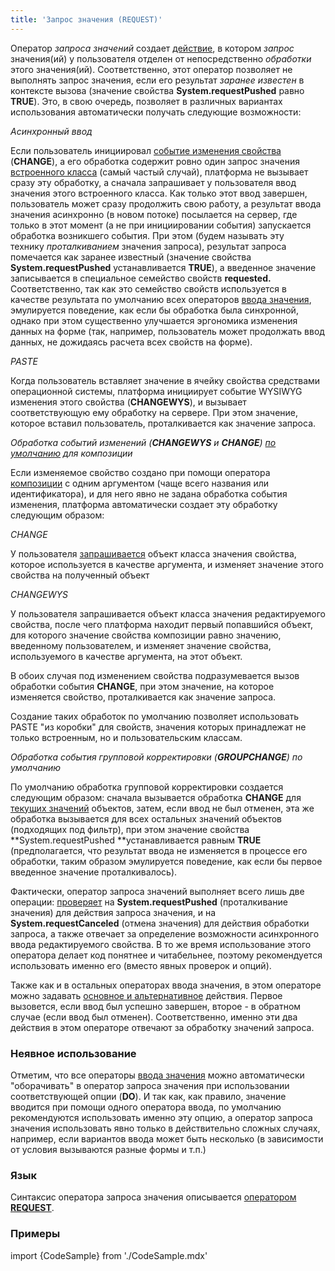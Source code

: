 ```yaml
---
title: 'Запрос значения (REQUEST)'
---
```


Оператор *запроса значений* создает [действие](Действия.md), в котором *запрос* значения(ий) у пользователя отделен от непосредственно *обработки* этого значения(ий). Соответственно, этот оператор позволяет не выполнять запрос значения, если его результат *заранее известен* в контексте вызова (значение свойства **System.requestPushed** равно **TRUE**). Это, в свою очередь, позволяет в различных вариантах использования автоматически получать следующие возможности:

*Асинхронный ввод*

Если пользователь инициировал [событие изменения](События_формы.md)[ свойства](События_формы.md) (**CHANGE**), а его обработка содержит ровно один запрос значения [встроенного класса](Встроенные_классы.md) (самый частый случай), платформа не вызывает сразу эту обработку, а сначала запрашивает у пользователя ввод значения этого встроенного класса. Как только этот ввод завершен, пользователь может сразу продолжить свою работу, а результат ввода значения асинхронно (в новом потоке) посылается на сервер, где только в этот момент (а не при инициировании события) запускается обработка возникшего события. При этом (будем называть эту технику *проталкиванием* значения запроса), результат запроса помечается как заранее известный (значение свойства **System.requestPushed** устанавливается **TRUE**), а введенное значение записывается в специальное семейство свойств **requested.** Соответственно, так как это семейство свойств используется в качестве результата по умолчанию всех операторов [ввода значения](Ввод_значения.md), эмулируется поведение, как если бы обработка была синхронной, однако при этом существенно улучшается эргономика изменения данных на форме (так, например, пользователь может продолжать ввод данных, не дожидаясь расчета всех свойств на форме).

*PASTE*

Когда пользователь вставляет значение в ячейку свойства средствами операционной системы, платформа инициирует событие WYSIWYG изменения этого свойства (**CHANGEWYS**), и вызывает соответствующую ему обработку на сервере. При этом значение, которое вставил пользователь, проталкивается как значение запроса.

*Обработка событий изменений (**CHANGEWYS** и **CHANGE**) [по умолчанию](События_формы.md#обработки-по-умолчанию) для композиции*

Если изменяемое свойство создано при помощи оператора [композиции](Композиция_JOIN.md) с одним аргументом (чаще всего названия или идентификатора), и для него явно не задана обработка события изменения, платформа автоматически создает эту обработку следующим образом: 

*CHANGE*

У пользователя [запрашивается](События_формы.md#queryValue-broken) объект класса значения свойства, которое используется в качестве аргумента, и изменяет значение этого свойства на полученный объект 

*CHANGEWYS*

У пользователя запрашивается объект класса значения редактируемого свойства, после чего платформа находит первый попавшийся объект, для которого значение свойства композиции равно значению, введенному пользователем, и изменяет значение свойства, используемого в качестве аргумента, на этот объект.

В обоих случая под изменением свойства подразумевается вызов обработки события **CHANGE**, при этом значение, на которое изменяется свойство, проталкивается как значение запроса.

Создание таких обработок по умолчанию позволяет использовать PASTE "из коробки" для свойств, значения которых принадлежат не только встроенным, но и пользовательским классам.

*Обработка события групповой корректировки (**GROUPCHANGE**) по умолчанию*

По умолчанию обработка групповой корректировки создается следующим образом: сначала вызывается обработка **CHANGE** для [текущих значений](Структура_формы.md#currentObject-broken) объектов, затем, если ввод не был отменен, эта же обработка вызывается для всех остальных значений объектов (подходящих под фильтр), при этом значение свойства **System.requestPushed **устанавливается равным **TRUE** (предполагается, что результат ввода не изменяется в процессе его обработки, таким образом эмулируется поведение, как если бы первое введенное значение проталкивалось).

Фактически, оператор запроса значений выполняет всего лишь две операции: [проверяет](Ветвление_CASE_IF_MULTI.md) на **System.requestPushed** (проталкивание значения) для действия запроса значения, и на **System.requestCanceled** (отмена значения) для действия обработки запроса, а также отвечает за определение возможности асинхронного ввода редактируемого свойства. В то же время использование этого оператора делает код понятнее и читабельнее, поэтому рекомендуется использовать именно его (вместо явных проверок и опций).

Также как и в остальных операторах ввода значения, в этом операторе можно задавать [основное и альтернативное](Ввод_значения.md) действия. Первое вызовется, если ввод был успешно завершен, второе - в обратном случае (если ввод был отменен). Соответственно, именно эти два действия в этом операторе отвечают за обработку значений запроса.

### Неявное использование

Отметим, что все операторы [ввода значения](Ввод_значения.md) можно автоматически "оборачивать" в оператор запроса значения при использовании соответствующей опции (**DO**). И так как, как правило, значение вводится при помощи одного оператора ввода, по умолчанию рекомендуются использовать именно эту опцию, а оператор запроса значения использовать явно только в действительно сложных случаях, например, если вариантов ввода может быть несколько (в зависимости от условия вызываются разные формы и т.п.)

### Язык

Синтаксис оператора запроса значения описывается [оператором **REQUEST**](Оператор_REQUEST.md).

### Примеры

import {CodeSample} from './CodeSample.mdx'

<CodeSample url="https://ru-documentation.lsfusion.org/sample?file=ActionSample&block=request"/>
